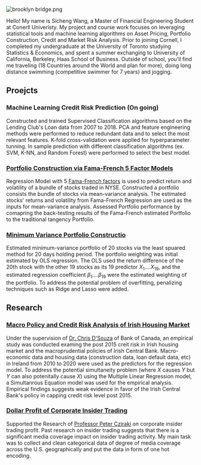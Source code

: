 
![brooklyn bridge.png](https://s2.loli.net/2023/05/04/CbAOzx1eqkgYQRw.png)

Hello! My name is Sicheng Wang, a Master of Financial Engineering Student at Conerll Univeristy. My project and course work focuses on leveraging statistical tools and machine learning algorithms on Asset Pricing, Portfolio Construction, Credit and Market Risk Analysis. Prior to joining Cornell, I completed my undergraduate at the University of Toronto studying Statistics & Economics, and spent a summer exchanging to University of California, Berkeley, Haas School of Business. Outside of school, you'll find me traveling (18 Countries around the World and plan for more), doing long distance swimming (competitive swimmer for 7 years) and jogging.

## Proejcts

### Machine Learning Credit Risk Prediction (On going)
Constructed and trained Supervised Classification algorithms based on the Lending Club's Loan data from 2007 to 2018. PCA and feature engineering methods were performed to reduce redundant data and to select the most relevant features. K-fold cross-validation were applied for hyperparameter tunning. In sample prediction with different classification algorithms (ex. SVM, K-NN, and Random Forest) were performed to select the best model.   

### [Portfolio Construction via Fama-French 5 Factor Models](https://github.com/wangsic4/Sicheng-personal-website/blob/main/Fama-French%205%20Factor%20Estimation/Fama-French%20Five%20Factor%20Model.pdf)
Regression Model with 5 [Fama-French factors](https://mba.tuck.dartmouth.edu/pages/faculty/ken.french/data_library.html) is used to predict return and volatility of a bundle of stocks traded in NYSE. Constructed a portfolio consists the bundle of stocks via mean-variance analysis. The estimated stocks' returns and volatility from Fama-French Regression are used as the inputs for mean-variance analysis. Assessed Portfolio performance by comapring the back-testing results of the Fama-French estimated Portfolio to the traditional tangency Portfolio.

### [Minimum Variance Portfolio Constructio](https://github.com/wangsic4/Sicheng-personal-website/blob/main/Minimum%20Variance%20Portfolio%20Estimation/Minimum%20Variance%20Portfolio%20Construction.ipynb)
Estimated minimum-variance portfolio of 20 stocks via the least spuared method for 20 days holding period. The portfolio weighting was initial estimated by OLS regression. The OLS used the return difference of the 20th stock with the other 19 stocks as its 19 predictor $X_1....X_{19}$, and the estimated regression coefficient $\beta_1....\beta_{19}$ were the estimated weighting of the portfolio. To address the potential problem of overfitting, penalizing techniques such as Ridge and Lasso were added.


## Research

### [Macro Policy and Credit Risk Analysis of Irish Housing Market](https://github.com/wangsic4/Sicheng-personal-website/blob/main/Credit%20Risk%20Analysis%20of%20Irish%20Housing%20Market/Report.pdf)
Under the supervision of [Dr. Chris D'Souza](https://www.bankofcanada.ca/profile/chris-dsouza/) of Bank of Canada, an empirical study was conducted examing the post 2015 creit risk in Irish housing market and the macroprudential policies of Irish Central Bank. Macro-economic data and housing data (construction data, loan default data, etc) in Ireland from 2010 to 2020 were used as the predictors for the regression model. To address the potential simultaneity problem (where $X$ causes $Y$ but $Y$ can also potenitally cause $X$) using the Multiple Linear Regression model, a Simultanrous Equation model was used for the empirical analysis. Empirical findings suggests weak evidence in favor of the Irish Central Bank's policy in capping credit risk level post 2015.

### [Dollar Profit of Corporate Insider Trading](https://papers.ssrn.com/sol3/papers.cfm?abstract_id=2887628)
Supported the Research of [Professor Peter Cziraki](https://sites.google.com/site/petercziraki/) on corporate insider trading profit. Past research on insider trading suggests that there is a significant media coverage impact on insider trading activity. My main task was to collect and clean categorical data of degree of media coverage across the U.S. geographically and put the data in form of one hot encoding.
